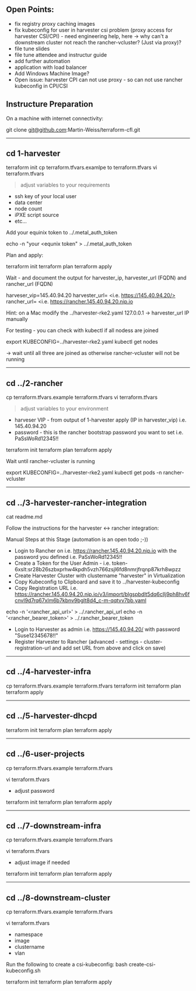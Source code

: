 Open Points:
----------------------
- fix registry proxy caching images
- fix kubeconfig for user in harvester csi problem (proxy access for harvester CSI/CPI) - need engineering help, here
  -> why can't a downstream cluster not reach the rancher-vcluster? (Just via proxy)?
- file tune slides
- file tune attendee and instructur guide
- add further automation
- application with load balancer
- Add Windows Machine Image?
- Open issue: harvester CPI can not use proxy - so can not use rancher kubeconfig in CPI/CSI

Instructure Preparation
-----------------------

On a machine with internet connectivity:

git clone git@github.com:Martin-Weiss/terraform-cfl.git

-----------------------
cd 1-harvester
-----------------------
terraform init
cp terraform.tfvars.examlpe to terraform.tfvars
vi terraform.tfvars

> adjust variables to your requirements
- ssh key of your local user
- data center
- node count
- iPXE script source
- etc...

Add your equinix token to ../.metal_auth_token

echo -n "your <equnix token" > ../.metal_auth_token

Plan and apply:

terraform init
terraform plan
terraform apply

Wait - and document the output for harvester_ip, harvester_url (FQDN) and rancher_url (FQDN)

harveser_vip=145.40.94.20
harvester_url= <i.e. https://145.40.94.20/>
rancher_url= <i.e. https://rancher.145.40.94.20.nip.io

Hint: on a Mac modify the ../harvester-rke2.yaml 127.0.0.1 -> harvester_url IP manually

For testing - you can check with kubectl if all nodess are joined

export KUBECONFIG=../harvester-rke2.yaml
kubectl get nodes

-> wait until all three are joined as otherwise rancher-vcluster will not be running

-----------------------
cd ../2-rancher
-----------------------
cp terraform.tfvars.example terraform.tfvars
vi terraform.tfvars

> adjust variables to your environment
- harveser VIP - from output of 1-harvester apply (IP in harvester_vip) i.e. 145.40.94.20
- password - this is the rancher bootstrap password you want to set i.e. PaSsWoRd12345!!

terraform init
terraform plan
terraform apply

Wait until rancher-vcluster is running

export KUBECONFIG=../harvester-rke2.yaml
kubectl get pods -n rancher-vcluster

-----------------------
cd ../3-harvester-rancher-integration
-----------------------
cat readme.md

Follow the instructions for the harvester <-> rancher integration: 

<SNIP>
Manual Steps at this Stage (automation is an open todo ;-))

- Login to Rancher on i.e. https://rancher.145.40.94.20.nip.io with the password you defined i.e. PaSsWoRd12345!!
- Create a Token for the User Admin - i.e. token-6xslt:sr28b26szbxprhw4kpdh5vzh766zsjl6fd8nmrjfrqnp87krh8wpzz
- Create Harvester Cluster with clustername "harvester" in Virtualization
- Copy Kubeconfig to Clipboard and save it to ../harvester-kubeconfig
- Copy Registration URL i.e. https://rancher.145.40.94.20.nip.io/v3/import/blgspbdlt5dq6cllj9ph8hv6fcnvl9d7rq67xlm6b7kbnv9bglt8d4_c-m-qqtvv7bb.yaml

echo -n '<rancher_api_url>' > ../.rancher_api_url
echo -n '<rancher_bearer_token>' > ../.rancher_bearer_token

- Login to Harvester as admin i.e. https://145.40.94.20/ with password "Suse12345678!!"
- Register Harvester to Rancher (advanced - settings - cluster-registration-url and add set URL from above and click on save)
</SNIP>

-----------------------
cd ../4-harvester-infra
-----------------------

cp terraform.tfvars.example terraform.tfvars
terraform init
terraform plan
terraform apply

-----------------------
cd ../5-harvester-dhcpd
-----------------------

terraform init
terraform plan
terraform apply

-----------------------
cd ../6-user-projects
-----------------------

cp terraform.tfvars.example terraform.tfvars

vi terraform.tfvars
- adjust password

terraform init
terraform plan
terraform apply

-----------------------
cd ../7-downstream-infra
-----------------------

cp terraform.tfvars.example terraform.tfvars

vi terraform.tfvars
- adjust image if needed

terraform init
terraform plan
terraform apply

-----------------------
cd ../8-downstream-cluster
-----------------------

cp terraform.tfvars.example terraform.tfvars

vi terraform.tfvars
- namespace
- image
- clustername
- vlan

Run the following to create a csi-kubeconfig:
bash create-csi-kubeconfig.sh

terraform init
terraform plan
terraform apply
